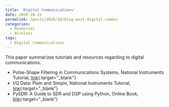```yaml
---
title: 'Digital Communications'
date: 2020-10-15
permalink: /posts/2020/10/blog-post-digital-comms/
categories:
  - Resources
  - Wireless  
tags:
  - Digital Communications
---
```


This paper summarizes tutorials and resources regarding to digital communications.

* Pulse-Shape Filtering in Communications Systems, National Instruments Tutorial, [link](https://www.ni.com/en-gb/innovations/white-papers/06/pulse-shape-filtering-in-communications-systems.html){:target="_blank"}
* I/Q Data: Plain and Simple, National Instruments Tutorial, [link](https://www.ni.com/en-gb/innovations/videos/07/i-q-data--plain-and-simple.html){:target="_blank"}
* PySDR: A Guide to SDR and DSP using Python, Online Book,  [link](https://pysdr.org/index.html){:target="_blank"}

